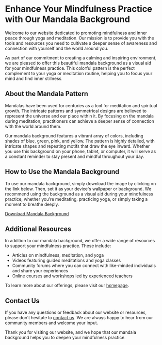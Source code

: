 <!--font:Poppins-->

# Enhance Your Mindfulness Practice with Our Mandala Background

Welcome to our website dedicated to promoting mindfulness and inner peace through yoga and meditation. Our mission is to provide you with the tools and resources you need to cultivate a deeper sense of awareness and connection with yourself and the world around you.

As part of our commitment to creating a calming and inspiring environment, we are pleased to offer this beautiful mandala background as a visual aid for your mindfulness practice. This colorful pattern is the perfect complement to your yoga or meditation routine, helping you to focus your mind and find inner stillness.

## About the Mandala Pattern

Mandalas have been used for centuries as a tool for meditation and spiritual growth. The intricate patterns and symmetrical designs are believed to represent the universe and our place within it. By focusing on the mandala during meditation, practitioners can achieve a deeper sense of connection with the world around them.

Our mandala background features a vibrant array of colors, including shades of blue, green, pink, and yellow. The pattern is highly detailed, with intricate shapes and repeating motifs that draw the eye inward. Whether you use this background on your phone, tablet, or computer, it will serve as a constant reminder to stay present and mindful throughout your day.

## How to Use the Mandala Background

To use our mandala background, simply download the image by clicking on the link below. Then, set it as your device's wallpaper or background. We recommend using the background as a visual aid during your mindfulness practice, whether you're meditating, practicing yoga, or simply taking a moment to breathe deeply.

[Download Mandala Background](#)

## Additional Resources

In addition to our mandala background, we offer a wide range of resources to support your mindfulness practice. These include:

- Articles on mindfulness, meditation, and yoga
- Videos featuring guided meditations and yoga classes
- Community forums where you can connect with like-minded individuals and share your experiences
- Online courses and workshops led by experienced teachers

To learn more about our offerings, please visit our [homepage](#).

## Contact Us

If you have any questions or feedback about our website or resources, please don't hesitate to [contact us](#). We are always happy to hear from our community members and welcome your input.

Thank you for visiting our website, and we hope that our mandala background helps you to deepen your mindfulness practice.

<!--

Write me content for website with wallpaper which alt text is:

"A colorful mandala pattern for a yoga or meditation website"

The name/title of the page should not be 1:1 copy of the alt text but rather a real content of the website which is using this wallpaper.

- Use markdown format 
- Start with heading
- Heading should be short and concise
- The content should look like a real website 
- The website should not be about the wallpaper, wallpaper is just a related background
- Heading should be contain work "wallpaper" or "background"
- Include real sections like references, contact, user stories, etc. use things relevant to the page purpose.
- Feel free to use structure like headings, bullets, numbering, blockquotes, paragraphs, horizontal lines, etc.
- You can use formatting like bold or _italic_
- You can include UTF-8 emojis
- Links should be only #hash anchors (and you can refer to the document itself)
- Do not include images


---


# Mindful Mandala Wallpaper for Yoga and Meditation Enthusiasts

Welcome to our website dedicated to promoting mindfulness and inner peace through yoga and meditation. Our website offers a variety of resources, including articles, videos, and community forums, all designed to help you achieve a greater sense of well-being.

As part of our commitment to creating a calming and inspiring environment, we are pleased to offer this beautiful mandala wallpaper as a background for your device. This colorful pattern is the perfect complement to your yoga or meditation practice, helping you to focus your mind and find inner stillness.

## About the Mandala Pattern

Mandalas have been used for centuries as a tool for meditation and spiritual growth. The intricate patterns and symmetrical designs are believed to represent the universe and our place within it. By focusing on the mandala during meditation, practitioners can achieve a deeper sense of connection with the world around them.

Our mandala wallpaper features a vibrant array of colors, including shades of blue, green, pink, and yellow. The pattern is highly detailed, with intricate shapes and repeating motifs that draw the eye inward. Whether you use this wallpaper on your phone, tablet, or computer, it will serve as a constant reminder to stay present and mindful throughout your day.

## How to Download the Wallpaper

To download our mandala wallpaper, simply click on the link below. The image will open in a new tab, and you can save it to your device from there. We recommend using the wallpaper as a background on your home screen or lock screen, or both, to ensure that you see it frequently throughout the day.

[Download Mandala Wallpaper](#)

## Additional Resources

In addition to our mandala wallpaper, we offer a wide range of resources to support your yoga and meditation practice. These include:

- Articles on mindfulness, meditation, and yoga
- Videos featuring guided meditations and yoga classes
- Community forums where you can connect with like-minded individuals and share your experiences
- Online courses and workshops led by experienced teachers

To learn more about our offerings, please visit our [homepage](#).

## Contact Us

If you have any questions or feedback about our website or resources, please don't hesitate to [contact us](#). We are always happy to hear from our community members and welcome your input.

Thank you for visiting our website, and we hope that our mandala wallpaper brings a sense of peace and tranquility to your day.


---


Heading should not include word "wallpaper". The website should not be about the wallpaper itself, wallpaper is just a related background, rewrite whole content.


---


# Enhance Your Mindfulness Practice with Our Mandala Background

Welcome to our website dedicated to promoting mindfulness and inner peace through yoga and meditation. Our mission is to provide you with the tools and resources you need to cultivate a deeper sense of awareness and connection with yourself and the world around you.

As part of our commitment to creating a calming and inspiring environment, we are pleased to offer this beautiful mandala background as a visual aid for your mindfulness practice. This colorful pattern is the perfect complement to your yoga or meditation routine, helping you to focus your mind and find inner stillness.

## About the Mandala Pattern

Mandalas have been used for centuries as a tool for meditation and spiritual growth. The intricate patterns and symmetrical designs are believed to represent the universe and our place within it. By focusing on the mandala during meditation, practitioners can achieve a deeper sense of connection with the world around them.

Our mandala background features a vibrant array of colors, including shades of blue, green, pink, and yellow. The pattern is highly detailed, with intricate shapes and repeating motifs that draw the eye inward. Whether you use this background on your phone, tablet, or computer, it will serve as a constant reminder to stay present and mindful throughout your day.

## How to Use the Mandala Background

To use our mandala background, simply download the image by clicking on the link below. Then, set it as your device's wallpaper or background. We recommend using the background as a visual aid during your mindfulness practice, whether you're meditating, practicing yoga, or simply taking a moment to breathe deeply.

[Download Mandala Background](#)

## Additional Resources

In addition to our mandala background, we offer a wide range of resources to support your mindfulness practice. These include:

- Articles on mindfulness, meditation, and yoga
- Videos featuring guided meditations and yoga classes
- Community forums where you can connect with like-minded individuals and share your experiences
- Online courses and workshops led by experienced teachers

To learn more about our offerings, please visit our [homepage](#).

## Contact Us

If you have any questions or feedback about our website or resources, please don't hesitate to [contact us](#). We are always happy to hear from our community members and welcome your input.

Thank you for visiting our website, and we hope that our mandala background helps you to deepen your mindfulness practice.

-->

